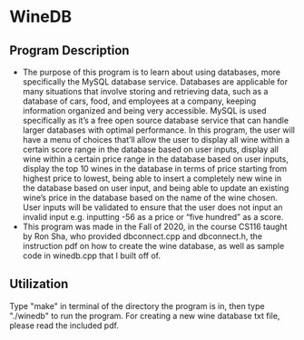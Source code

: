 # WineDB
## Program Description
- The purpose of this program is to learn about using databases, more specifically the MySQL database service. Databases are applicable for many situations that involve storing and retrieving data, such as a database of cars, food, and employees at a company, keeping information organized and being very accessible. MySQL is used specifically as it’s a free open source database service that can handle larger databases with optimal performance. In this program, the user will have a menu of choices that’ll allow the user to display all wine within a certain score range in the database based on user inputs, display all wine within a certain price range in the database based on user inputs, display the top 10 wines in the database in terms of price starting from highest price to lowest, being able to insert a completely new wine in the database based on user input, and being able to update an existing wine’s price in the database based on the name of the wine chosen. User inputs will be validated to ensure that the user does not input an invalid input e.g. inputting -56 as a price or “five hundred” as a score. 
- This program was made in the Fall of 2020, in the course CS116 taught by Ron Sha, who provided dbconnect.cpp and dbconnect.h, the instruction pdf on how to create the wine database, as well as sample code in winedb.cpp that I built off of.
## Utilization
Type "make" in terminal of the directory the program is in, then type "./winedb" to run the program. For creating a new wine database txt file, please read the included pdf.
